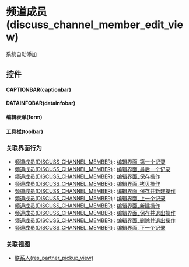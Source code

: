 # 频道成员(discuss_channel_member_edit_view)  <!-- {docsify-ignore-all} -->


系统自动添加



## 控件
#### CAPTIONBAR(captionbar)
#### DATAINFOBAR(datainfobar)
#### 编辑表单(form)
#### 工具栏(toolbar)


### 关联界面行为
  * [频道成员(DISCUSS_CHANNEL_MEMBER)](module/discuss/discuss_channel_member) : [编辑界面_第一个记录](module/discuss/discuss_channel_member#界面行为)
  * [频道成员(DISCUSS_CHANNEL_MEMBER)](module/discuss/discuss_channel_member) : [编辑界面_最后一个记录](module/discuss/discuss_channel_member#界面行为)
  * [频道成员(DISCUSS_CHANNEL_MEMBER)](module/discuss/discuss_channel_member) : [编辑界面_保存操作](module/discuss/discuss_channel_member#界面行为)
  * [频道成员(DISCUSS_CHANNEL_MEMBER)](module/discuss/discuss_channel_member) : [编辑界面_拷贝操作](module/discuss/discuss_channel_member#界面行为)
  * [频道成员(DISCUSS_CHANNEL_MEMBER)](module/discuss/discuss_channel_member) : [编辑界面_保存并新建操作](module/discuss/discuss_channel_member#界面行为)
  * [频道成员(DISCUSS_CHANNEL_MEMBER)](module/discuss/discuss_channel_member) : [编辑界面_上一个记录](module/discuss/discuss_channel_member#界面行为)
  * [频道成员(DISCUSS_CHANNEL_MEMBER)](module/discuss/discuss_channel_member) : [编辑界面_新建操作](module/discuss/discuss_channel_member#界面行为)
  * [频道成员(DISCUSS_CHANNEL_MEMBER)](module/discuss/discuss_channel_member) : [编辑界面_保存并退出操作](module/discuss/discuss_channel_member#界面行为)
  * [频道成员(DISCUSS_CHANNEL_MEMBER)](module/discuss/discuss_channel_member) : [编辑界面_删除并退出操作](module/discuss/discuss_channel_member#界面行为)
  * [频道成员(DISCUSS_CHANNEL_MEMBER)](module/discuss/discuss_channel_member) : [编辑界面_下一个记录](module/discuss/discuss_channel_member#界面行为)

### 关联视图
  * [联系人(res_partner_pickup_view)](app/view/res_partner_pickup_view)

<script>
 const { createApp } = Vue
  createApp({
    data() {
      return {

      }
    }
  }).use(ElementPlus).mount('#app')
</script>
